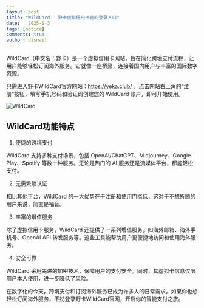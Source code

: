 ```yaml
---
layout: post
title: "WildCard - 野卡虚拟信用卡官网登录入口"
date:   2025-1-3
tags: [notice]
comments: true
author: disnail
---
```


WildCard（中文名：野卡）是一个虚拟信用卡网站，旨在简化跨境支付流程，让用户能够轻松订阅海外服务。它就像一座桥梁，连接着国内用户与丰富的国际数字资源。

只需进入野卡WildCard官方网站：<https://yeka.club/> 。点击网站右上角的“注册”按钮，填写手机号码和验证码创建您的 WildCard 账户，即可开始使用。

![WildCard](https://s0.wp.com/mshots/v1/https://yeka.club "WildCard")

## WildCard功能特点

1. 便捷的跨境支付

WildCard 支持多种支付场景，包括 OpenAI/ChatGPT、Midjourney、Google Play、Spotify 等数十种服务。无论是热门的 AI 服务还是流媒体平台，都能轻松支付。

2. 无需繁琐认证

相比其他平台，WildCard 的一大优势在于注册和使用门槛低，这对于不想折腾的用户来说，简直是福音。

3. 丰富的增值服务

除了虚拟信用卡服务，WildCard 还提供了一系列增值服务，如海外邮箱、海外手机号、OpenAI API 转发服务等。这些工具能帮助用户更便捷地访问和使用海外服务。

4. 安全可靠

WildCard 采用先进的加密技术，保障用户的支付安全。同时，其虚拟卡信息仅限用户本人使用，进一步降低了风险。

在数字化的今天，跨境支付和订阅海外服务已成为许多人的日常需求。如果你也想轻松订阅海外服务，不妨登录野卡WildCard官网，开启你的智能支付之旅。
